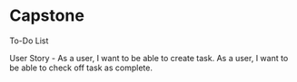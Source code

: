 # Capstone
To-Do List 

User Story -
As a user, I want to be able to create task.
As a user, I want to be able to check off task as complete. 
